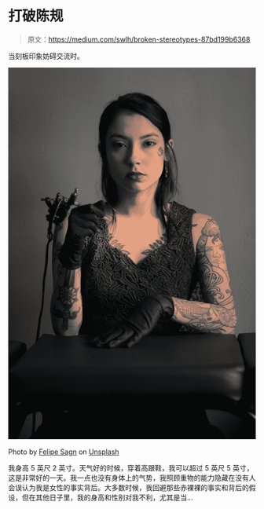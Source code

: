 # 打破陈规

> 原文：<https://medium.com/swlh/broken-stereotypes-87bd199b6368>

当刻板印象妨碍交流时。

![](img/302e9d53da61795601dd8fb317592b53.png)

Photo by [Felipe Sagn](https://unsplash.com/@sagn?utm_source=medium&utm_medium=referral) on [Unsplash](https://unsplash.com?utm_source=medium&utm_medium=referral)

我身高 5 英尺 2 英寸。天气好的时候，穿着高跟鞋，我可以超过 5 英尺 5 英寸，这是非常好的一天。我一点也没有身体上的气势，我照顾重物的能力隐藏在没有人会误认为我是女性的事实背后。大多数时候，我回避那些赤裸裸的事实和背后的假设，但在其他日子里，我的身高和性别对我不利，尤其是当…
